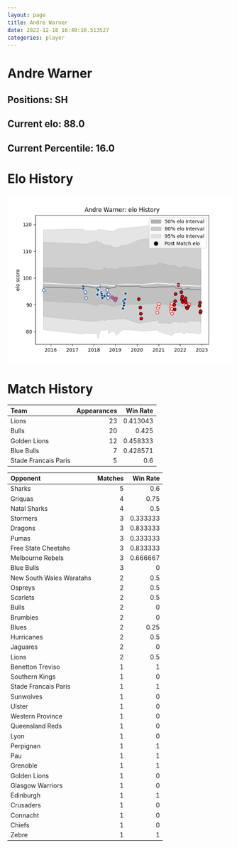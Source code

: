 ```yaml
---  
layout: page  
title: Andre Warner  
date: 2022-12-18 16:40:16.513527  
categories: player  
---
```

# Andre Warner

## Positions: SH

## Current elo: 88.0

## Current Percentile: 16.0

# Elo History


![elo history](history_AndreWarner.png)
# Match History


| Team                 |   Appearances |   Win Rate |
|:---------------------|--------------:|-----------:|
| Lions                |            23 |   0.413043 |
| Bulls                |            20 |   0.425    |
| Golden Lions         |            12 |   0.458333 |
| Blue Bulls           |             7 |   0.428571 |
| Stade Francais Paris |             5 |   0.6      |

| Opponent                 |   Matches |   Win Rate |
|:-------------------------|----------:|-----------:|
| Sharks                   |         5 |   0.6      |
| Griquas                  |         4 |   0.75     |
| Natal Sharks             |         4 |   0.5      |
| Stormers                 |         3 |   0.333333 |
| Dragons                  |         3 |   0.833333 |
| Pumas                    |         3 |   0.333333 |
| Free State Cheetahs      |         3 |   0.833333 |
| Melbourne Rebels         |         3 |   0.666667 |
| Blue Bulls               |         3 |   0        |
| New South Wales Waratahs |         2 |   0.5      |
| Ospreys                  |         2 |   0.5      |
| Scarlets                 |         2 |   0.5      |
| Bulls                    |         2 |   0        |
| Brumbies                 |         2 |   0        |
| Blues                    |         2 |   0.25     |
| Hurricanes               |         2 |   0.5      |
| Jaguares                 |         2 |   0        |
| Lions                    |         2 |   0.5      |
| Benetton Treviso         |         1 |   1        |
| Southern Kings           |         1 |   0        |
| Stade Francais Paris     |         1 |   1        |
| Sunwolves                |         1 |   0        |
| Ulster                   |         1 |   0        |
| Western Province         |         1 |   0        |
| Queensland Reds          |         1 |   0        |
| Lyon                     |         1 |   0        |
| Perpignan                |         1 |   1        |
| Pau                      |         1 |   1        |
| Grenoble                 |         1 |   1        |
| Golden Lions             |         1 |   0        |
| Glasgow Warriors         |         1 |   0        |
| Edinburgh                |         1 |   1        |
| Crusaders                |         1 |   0        |
| Connacht                 |         1 |   0        |
| Chiefs                   |         1 |   0        |
| Zebre                    |         1 |   1        |